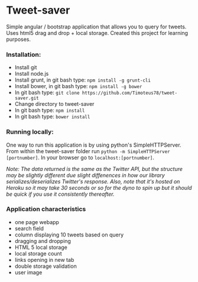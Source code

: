 Tweet-saver
===========
Simple angular / bootstrap application that allows you to query for tweets. 
Uses html5 drag and drop + local storage. Created this project for learning purposes.

### Installation:
- Install git
- Install node.js
- Install grunt, in git bash type: ```npm install -g grunt-cli```
- Install bower, in git bash type: ```npm install -g bower```
- In git bash type: ```git clone https://github.com/Timoteus78/tweet-saver.git```
- Change directory to tweet-saver
- In git bash type: ```npm install```
- In git bash type: ```bower install```

### Running locally:
One way to run this application is by  using python's SimpleHTTPServer.
From within the tweet-saver folder run ```python -m SimpleHTTPServer [portnumber]```. 
In your browser go to ```localhost:[portnumber]```.

*Note: The data returned is the same as the Twitter API, but the structure may be slightly different due slight diffenences in how our library serializes/deserializes Twitter's response. Also, note that it's hosted on Heroku so it may take 30 seconds or so for the dyno to spin up but it should be quick if you use it consistently thereafter.*


### Application characteristics
- one page webapp
- search field
- column displaying 10 tweets based on query
- dragging and dropping
- HTML 5 local storage
- local storage count
- links opening in new tab
- double storage validation
- user image
